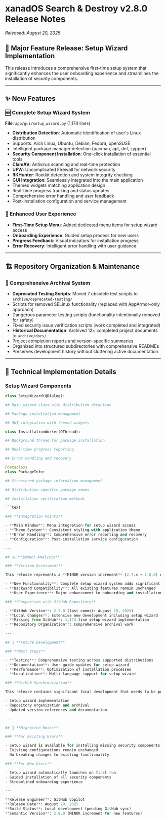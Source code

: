 # xanadOS Search & Destroy v2.8.0 Release Notes

_Released: August 20, 2025_

## 🚀 **Major Feature Release: Setup Wizard Implementation**

This release introduces a comprehensive first-time setup system that significantly enhances the user
onboarding experience and streamlines the installation of security components.

---

## ✨ **New Features**

### 🆕 **Complete Setup Wizard System**

**File**: `app/gui/setup_wizard.py` (1,174 lines)

- **Distribution Detection**: Automatic identification of user's Linux distribution
- Supports: Arch Linux, Ubuntu, Debian, Fedora, openSUSE
- Intelligent package manager detection (pacman, apt, dnf, zypper)
- **Security Component Installation**: One-click installation of essential tools
- **ClamAV**: Antivirus scanning and real-time protection
- **UFW**: Uncomplicated Firewall for network security
- **RKHunter**: Rootkit detection and system integrity checking
- **GUI Integration**: Seamlessly integrated into the main application
- Themed widgets matching application design
- Real-time progress tracking and status updates
- Comprehensive error handling and user feedback
- Post-installation configuration and service management

### 🎨 **Enhanced User Experience**

- **First-Time Setup Menu**: Added dedicated menu items for setup wizard access
- **Onboarding Experience**: Guided setup process for new users
- **Progress Feedback**: Visual indicators for installation progress
- **Error Recovery**: Intelligent error handling with user guidance

---

## 🏗️ **Repository Organization & Maintenance**

### 📁 **Comprehensive Archival System**

- **Deprecated Testing Scripts**: Moved 7 obsolete test scripts to `archive/deprecated-testing/`
- Scripts for removed SELinux functionality (replaced with AppArmor-only approach)
- Dangerous parameter testing scripts (functionality intentionally removed for safety)
- Fixed security issue verification scripts (work completed and integrated)
- **Historical Documentation**: Archived 12+ completed project documents to `archive/docs/`
- Project completion reports and version-specific summaries
- Organized into structured subdirectories with comprehensive READMEs
- Preserves development history without cluttering active documentation

---

## 🔧 **Technical Implementation Details**

### **Setup Wizard Components**

````Python
class SetupWizard(QDialog):

## Main wizard class with distribution detection

## Package installation management

## GUI integration with themed widgets

class InstallationWorker(QThread):

## Background thread for package installation

## Real-time progress reporting

## Error handling and recovery

@dataclass
class PackageInfo:

## Structured package information management

## Distribution-specific package names

## Installation verification methods

```text

### **Integration Points**

- **Main Window**: Menu integration for setup wizard access
- **Theme System**: Consistent styling with application theme
- **Error Handling**: Comprehensive error reporting and recovery
- **Configuration**: Post-installation service configuration

---

## 📊 **Impact Analysis**

### **Version Assessment**

This release represents a **MINOR version increment** (2.7.x → 2.8.0) due to:

- **New Functionality**: Complete setup wizard system adds significant new capabilities
- **Backward Compatibility**: All existing features remain unchanged
- **User Experience**: Major enhancement to onboarding and installation process

### **Comparison with GitHub Repository**

- **GitHub Version**: 2.7.0 (last commit: August 19, 2025)
- **Local Changes**: Extensive new development including setup wizard
- **Missing from GitHub**: 1,174-line setup wizard implementation
- **Repository Organization**: Comprehensive archival work

---

## 🎯 **Future Development**

### **Next Steps**

- **Testing**: Comprehensive testing across supported distributions
- **Documentation**: User guide updates for setup wizard
- **Performance**: Optimization of installation processes
- **Localization**: Multi-language support for setup wizard

### **GitHub Synchronization**

This release contains significant local development that needs to be pushed to GitHub:

- Setup wizard implementation
- Repository organization and archival
- Updated version references and documentation

---

## 🔄 **Migration Notes**

### **For Existing Users**

- Setup wizard is available for installing missing security components
- Existing configurations remain unchanged
- No breaking changes to existing functionality

### **For New Users**

- Setup wizard automatically launches on first run
- Guided installation of all security components
- Streamlined onboarding experience

---

**Release Engineer**: GitHub Copilot
**Release Date**: August 20, 2025
**Build Status**: Local development (pending GitHub sync)
**Semantic Version**: 2.8.0 (MINOR increment for new features)
````
